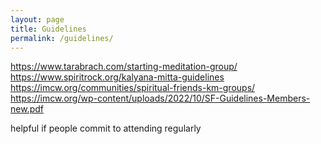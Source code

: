 ```yaml
---
layout: page
title: Guidelines
permalink: /guidelines/
---
```


https://www.tarabrach.com/starting-meditation-group/
https://www.spiritrock.org/kalyana-mitta-guidelines
https://imcw.org/communities/spiritual-friends-km-groups/
https://imcw.org/wp-content/uploads/2022/10/SF-Guidelines-Members-new.pdf


helpful if people commit to attending regularly

